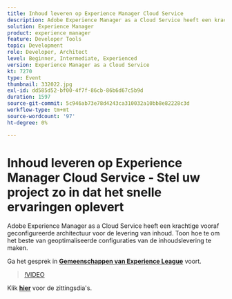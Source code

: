 ```yaml
---
title: Inhoud leveren op Experience Manager Cloud Service
description: Adobe Experience Manager as a Cloud Service heeft een krachtige vooraf geconfigureerde architectuur voor de levering van inhoud. Toon hoe te om het beste van geoptimaliseerde configuraties van de inhoudslevering te maken. Deze sessie is afgeleverd als onderdeel van de Adobe Developers Live Content-gebeurtenis.
solution: Experience Manager
product: experience manager
feature: Developer Tools
topic: Development
role: Developer, Architect
level: Beginner, Intermediate, Experienced
version: Experience Manager as a Cloud Service
kt: 7270
type: Event
thumbnail: 332022.jpg
exl-id: dd585d52-bf00-4f7f-86cb-86b6d67c5b9d
duration: 1597
source-git-commit: 5c946ab73e78d4243ca310032a10bb8e82228c3d
workflow-type: tm+mt
source-wordcount: '97'
ht-degree: 0%

---
```


# Inhoud leveren op Experience Manager Cloud Service - Stel uw project zo in dat het snelle ervaringen oplevert

Adobe Experience Manager as a Cloud Service heeft een krachtige vooraf geconfigureerde architectuur voor de levering van inhoud. Toon hoe te om het beste van geoptimaliseerde configuraties van de inhoudslevering te maken.

Ga het gesprek in **[Gemeenschappen van Experience League &#x200B;](https://adobe.ly/36Yd3v6)** voort.

>[!VIDEO](https://video.tv.adobe.com/v/332022/?quality=12&learn=on&hidetitle=true)

Klik **[hier](/help/adobe-developers-live/assets/content-delivery-on-aemcs.pdf)** voor de zittingsdia&#39;s.
